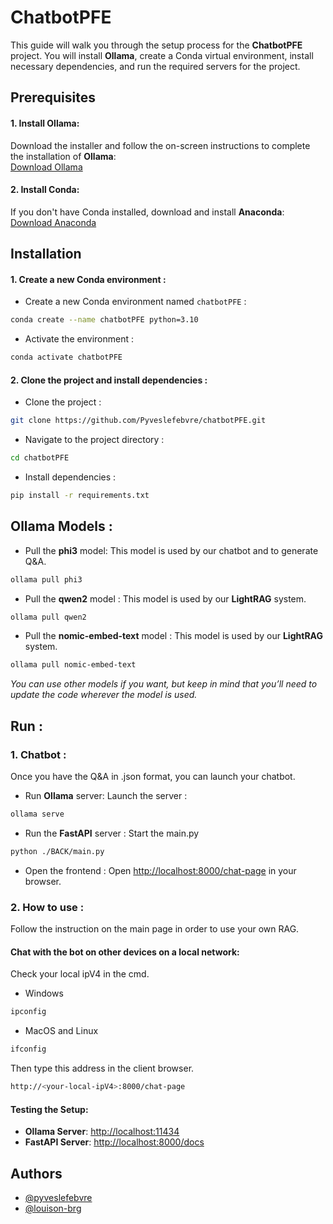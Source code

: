 # ChatbotPFE

This guide will walk you through the setup process for the **ChatbotPFE** project. You will install **Ollama**, create a Conda virtual environment, install necessary dependencies, and run the required servers for the project.

## Prerequisites

#### 1. Install Ollama:
Download the installer and follow the on-screen instructions to complete the installation of **Ollama**:  
[Download Ollama](https://ollama.com/download/windows)

#### 2. Install Conda:
If you don't have Conda installed, download and install **Anaconda**:  
[Download Anaconda](https://www.anaconda.com/products/individual)


## Installation

#### 1. Create a new Conda environment :
- Create a new Conda environment named `chatbotPFE` :
```bash
conda create --name chatbotPFE python=3.10
```
- Activate the environment :
```bash
conda activate chatbotPFE
```

#### 2. Clone the project and install dependencies :
- Clone the project :
```bash
git clone https://github.com/Pyveslefebvre/chatbotPFE.git
```
- Navigate to the project directory :
```bash
cd chatbotPFE
```
- Install dependencies :
```bash
pip install -r requirements.txt
```

## Ollama Models :
- Pull the **phi3** model:
This model is used by our chatbot and to generate Q&A.
```bash
ollama pull phi3
```
- Pull the **qwen2** model :
This model is used by our **LightRAG** system.
```bash
ollama pull qwen2
```
- Pull the **nomic-embed-text** model :
This model is used by our **LightRAG** system.
```bash
ollama pull nomic-embed-text
```
*You can use other models if you want, but keep in mind that you’ll need to update the code wherever the model is used.*

## Run :

### 1. **Chatbot** :
Once you have the Q&A in .json format, you can launch your chatbot.

- Run **Ollama** server:
Launch the server :
```bash
ollama serve
```

- Run the **FastAPI** server :
Start the main.py
```bash
python ./BACK/main.py
```

- Open the frontend :
Open [http://localhost:8000/chat-page](http://localhost:8000/chat-page) in your browser.

### 2. **How to use** :
Follow the instruction on the main page in order to use your own RAG.

#### Chat with the bot on other devices on a local network:
Check your local ipV4 in the cmd.
- Windows
```bash
ipconfig
``` 
- MacOS and Linux
```bash
ifconfig
``` 
Then type this address in the client browser.
```bash
http://<your-local-ipV4>:8000/chat-page
``` 

#### Testing the Setup:
- **Ollama Server**: [http://localhost:11434](http://localhost:11434)  
- **FastAPI Server**: [http://localhost:8000/docs](http://localhost:8000/docs)

## Authors

- [@pyveslefebvre](https://www.github.com/pyveslefebvre)
- [@louison-brg](https://www.github.com/louison-brg)